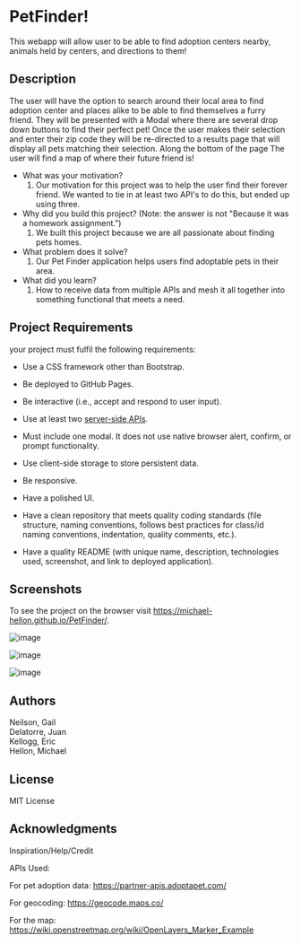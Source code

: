 # PetFinder!
This webapp will allow user to be able to find adoption centers nearby, animals held by centers, and directions to them!

## Description

The user will have the option to search around their local area to find adoption center and places alike to be able to find themselves a furry friend. They will be presented with a Modal where there are several drop down buttons to find their perfect pet! Once the user makes their selection and enter their zip code they will be re-directed to a results page that will display all pets matching their selection. Along the bottom of the page The user will find a map of where their future friend is!

 
- What was your motivation?
  1. Our motivation for this project was to help the user find their forever friend. We wanted to tie in at least two API's to do this, but ended up using three.
- Why did you build this project? (Note: the answer is not "Because it was a homework assignment.")
  1. We built this project because we are all passionate about finding pets homes.
- What problem does it solve?
  1. Our Pet Finder application helps users find adoptable pets in their area.
- What did you learn?
  1. How to receive data from multiple APIs and mesh it all together into something functional that meets a need. 


## Project Requirements

your project must fulfil the following requirements:

* Use a CSS framework other than Bootstrap.

* Be deployed to GitHub Pages.

* Be interactive (i.e., accept and respond to user input).

* Use at least two [server-side APIs](https://coding-boot-camp.github.io/full-stack/apis/api-resources).

* Must include one modal. It does not use native browser alert, confirm, or prompt functionality.

* Use client-side storage to store persistent data.

* Be responsive.

* Have a polished UI.

* Have a clean repository that meets quality coding standards (file structure, naming conventions, follows best practices for class/id naming conventions, indentation, quality comments, etc.).

* Have a quality README (with unique name, description, technologies used, screenshot, and link to deployed application).


## Screenshots

To see the project on the browser visit <https://michael-hellon.github.io/PetFinder/>.

![image](https://github.com/Michael-Hellon/PetFinder/assets/140920153/1a7991c3-20e7-4698-af9f-a21dc791c38a)

![image](https://github.com/Michael-Hellon/PetFinder/assets/140920153/09809fc3-f2da-47fe-b38b-7d738bf3638b)

![image](https://github.com/Michael-Hellon/PetFinder/assets/140920153/daa28bad-c362-4c2f-81b9-6c5d13383d5a)


## Authors

Neilson, Gail  
Delatorre, Juan  
Kellogg, Eric  
Hellon, Michael  

## License

MIT License

## Acknowledgments

Inspiration/Help/Credit

APIs Used:

For pet adoption data:  https://partner-apis.adoptapet.com/

For geocoding:  https://geocode.maps.co/

For the map: https://wiki.openstreetmap.org/wiki/OpenLayers_Marker_Example
